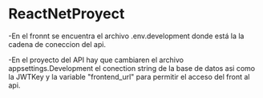 # ReactNetProyect

-En el fronnt se encuentra el archivo .env.development donde está la la cadena de coneccion del api.

-En el proyecto del API hay que cambiaren el archivo appsettings.Development
el conection string de la base de datos asi como la JWTKey y la variable "frontend_url" para permitir el acceso del front al api.
